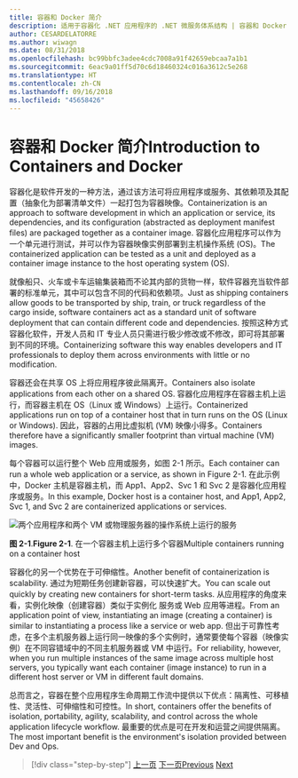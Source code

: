 ```yaml
---
title: 容器和 Docker 简介
description: 适用于容器化 .NET 应用程序的 .NET 微服务体系结构 | 容器和 Docker 简介
author: CESARDELATORRE
ms.author: wiwagn
ms.date: 08/31/2018
ms.openlocfilehash: bc99bbfc3adee4cdc7008a91f42659ebcaa7a1b1
ms.sourcegitcommit: 6eac9a01ff5d70c6d18460324c016a3612c5e268
ms.translationtype: HT
ms.contentlocale: zh-CN
ms.lasthandoff: 09/16/2018
ms.locfileid: "45658426"
---
```

# <a name="introduction-to-containers-and-docker"></a><span data-ttu-id="098d3-103">容器和 Docker 简介</span><span class="sxs-lookup"><span data-stu-id="098d3-103">Introduction to Containers and Docker</span></span>

<span data-ttu-id="098d3-104">容器化是软件开发的一种方法，通过该方法可将应用程序或服务、其依赖项及其配置（抽象化为部署清单文件）一起打包为容器映像。</span><span class="sxs-lookup"><span data-stu-id="098d3-104">Containerization is an approach to software development in which an application or service, its dependencies, and its configuration (abstracted as deployment manifest files) are packaged together as a container image.</span></span> <span data-ttu-id="098d3-105">容器化应用程序可以作为一个单元进行测试，并可以作为容器映像实例部署到主机操作系统 (OS)。</span><span class="sxs-lookup"><span data-stu-id="098d3-105">The containerized application can be tested as a unit and deployed as a container image instance to the host operating system (OS).</span></span>

<span data-ttu-id="098d3-106">就像船只、火车或卡车运输集装箱而不论其内部的货物一样，软件容器充当软件部署的标准单元，其中可以包含不同的代码和依赖项。</span><span class="sxs-lookup"><span data-stu-id="098d3-106">Just as shipping containers allow goods to be transported by ship, train, or truck regardless of the cargo inside, software containers act as a standard unit of software deployment that can contain different code and dependencies.</span></span> <span data-ttu-id="098d3-107">按照这种方式容器化软件，开发人员和 IT 专业人员只需进行极少修改或不修改，即可将其部署到不同的环境。</span><span class="sxs-lookup"><span data-stu-id="098d3-107">Containerizing software this way enables developers and IT professionals to deploy them across environments with little or no modification.</span></span>

<span data-ttu-id="098d3-108">容器还会在共享 OS 上将应用程序彼此隔离开。</span><span class="sxs-lookup"><span data-stu-id="098d3-108">Containers also isolate applications from each other on a shared OS.</span></span> <span data-ttu-id="098d3-109">容器化应用程序在容器主机上运行，而容器主机在 OS（Linux 或 Windows）上运行。</span><span class="sxs-lookup"><span data-stu-id="098d3-109">Containerized applications run on top of a container host that in turn runs on the OS (Linux or Windows).</span></span> <span data-ttu-id="098d3-110">因此，容器的占用比虚拟机 (VM) 映像小得多。</span><span class="sxs-lookup"><span data-stu-id="098d3-110">Containers therefore have a significantly smaller footprint than virtual machine (VM) images.</span></span>

<span data-ttu-id="098d3-111">每个容器可以运行整个 Web 应用或服务，如图 2-1 所示。</span><span class="sxs-lookup"><span data-stu-id="098d3-111">Each container can run a whole web application or a service, as shown in Figure 2-1.</span></span> <span data-ttu-id="098d3-112">在此示例中，Docker 主机是容器主机，而 App1、App2、Svc 1 和 Svc 2 是容器化应用程序或服务。</span><span class="sxs-lookup"><span data-stu-id="098d3-112">In this example, Docker host is a container host, and App1, App2, Svc 1, and Svc 2 are containerized applications or services.</span></span>

![两个应用程序和两个 VM 或物理服务器的操作系统上运行的服务](./media/image1.png)

<span data-ttu-id="098d3-114">**图 2-1**.</span><span class="sxs-lookup"><span data-stu-id="098d3-114">**Figure 2-1**.</span></span> <span data-ttu-id="098d3-115">在一个容器主机上运行多个容器</span><span class="sxs-lookup"><span data-stu-id="098d3-115">Multiple containers running on a container host</span></span>

<span data-ttu-id="098d3-116">容器化的另一个优势在于可伸缩性。</span><span class="sxs-lookup"><span data-stu-id="098d3-116">Another benefit of containerization is scalability.</span></span> <span data-ttu-id="098d3-117">通过为短期任务创建新容器，可以快速扩大。</span><span class="sxs-lookup"><span data-stu-id="098d3-117">You can scale out quickly by creating new containers for short-term tasks.</span></span> <span data-ttu-id="098d3-118">从应用程序的角度来看，实例化映像（创建容器）类似于实例化 服务或 Web 应用等进程。</span><span class="sxs-lookup"><span data-stu-id="098d3-118">From an application point of view, instantiating an image (creating a container) is similar to instantiating a process like a service or web app.</span></span> <span data-ttu-id="098d3-119">但出于可靠性考虑，在多个主机服务器上运行同一映像的多个实例时，通常要使每个容器（映像实例）在不同容错域中的不同主机服务器或 VM 中运行。</span><span class="sxs-lookup"><span data-stu-id="098d3-119">For reliability, however, when you run multiple instances of the same image across multiple host servers, you typically want each container (image instance) to run in a different host server or VM in different fault domains.</span></span>

<span data-ttu-id="098d3-120">总而言之，容器在整个应用程序生命周期工作流中提供以下优点：隔离性、可移植性、灵活性、可伸缩性和可控性。</span><span class="sxs-lookup"><span data-stu-id="098d3-120">In short, containers offer the benefits of isolation, portability, agility, scalability, and control across the whole application lifecycle workflow.</span></span> <span data-ttu-id="098d3-121">最重要的优点是可在开发和运营之间提供隔离。</span><span class="sxs-lookup"><span data-stu-id="098d3-121">The most important benefit is the environment's isolation provided between Dev and Ops.</span></span>


>[!div class="step-by-step"]
<span data-ttu-id="098d3-122">[上一页](../index.md)
[下一页](docker-defined.md)</span><span class="sxs-lookup"><span data-stu-id="098d3-122">[Previous](../index.md)
[Next](docker-defined.md)</span></span>
